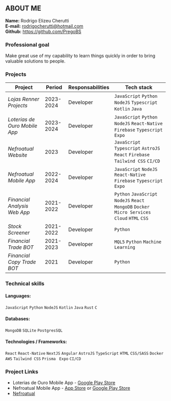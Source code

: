 ## ABOUT ME
**Name:** Rodrigo Elizeu Cherutti  
**E-mail:** rodrigocherutti@hotmail.com  
**Github:** https://github.com/PregoBS 

### Professional goal
Make great use of my capability to learn things quickly in order to bring valuable solutions to people.

### Projects
|Project|Period|Responsabilities|Tech stack|
|-|-|-|-|
|_Lojas Renner Projects_|2023-2024|Developer|`JavaScript` `Python` `NodeJS` `Typescript` `Kotlin` `Java`|
|_Loterias de Ouro Mobile App_|2023-2024|Developer|`JavaScript` `Python` `NodeJS` `React-Native` `Firebase` `Typescript` `Expo`|
|_Nefroatual Website_|2023|Developer|`JavaScript` `Typescript` `AstroJS` `React` `Firebase` `Tailwind CSS` `CI/CD`|
|_Nefroatual Mobile App_|2022-2024|Developer|`JavaScript` `NodeJS` `React-Native` `Firebase` `Typescript` `Expo`|
|_Financial Analysis Web App_|2021-2022|Developer|`Python` `JavaScript` `NodeJS` `React` `MongoDB` `Docker` `Micro Services` `Cloud` `HTML` `CSS`|
|_Stock Screener_|2021-2022|Developer|`Python`|
|_Financial Trade BOT_|2021-2023|Developer|`MQL5` `Python` `Machine Learning`|
|_Financial Copy Trade BOT_|2021|Developer|`Python`|

### Technical skills
#### Languages:
`JavaScript` `Python` `NodeJS` `Kotlin` `Java` `Rust` `C`

#### Databases:
`MongoDB` `SQLite` `PostgresSQL`

#### Technologies / Frameworks:
`React` `React-Native` `NextJS` `Angular` `AstroJS` `TypeScript` `HTML` `CSS/SASS` `Docker` `AWS` `Tailwind CSS` `Prisma` ` Expo` `CI/CD`

### Project Links
- Loterias de Ouro Mobile App - [Google Play Store](https://play.google.com/store/apps/details?id=com.sb.loteriasDeOuroApp)
- Nefroatual Mobile App - [App Store](https://apps.apple.com/br/app/nefroatual/id6444686617) or [Google Play Store](https://play.google.com/store/apps/details?id=com.superCoach.aprovaCoachMobile)
- [Nefroatual](https://nefroatual.com.br)
